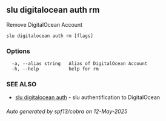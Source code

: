 ## slu digitalocean auth rm

Remove DigitalOcean Account

```
slu digitalocean auth rm [flags]
```

### Options

```
  -a, --alias string   Alias of DigitalOcean Account
  -h, --help           help for rm
```

### SEE ALSO

* [slu digitalocean auth](slu_digitalocean_auth.md)	 - slu authentification to DigitalOcean

###### Auto generated by spf13/cobra on 12-May-2025

